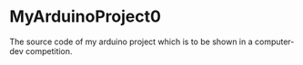 # MyArduinoProject0
The source code of my arduino project which is to be shown in a computer-dev competition.
